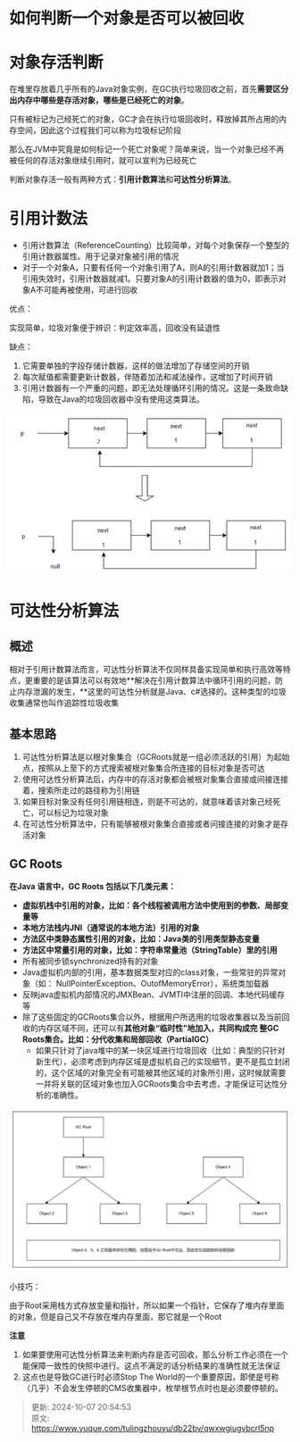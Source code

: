 # 如何判断一个对象是否可以被回收

# 对象存活判断
在堆里存放着几乎所有的Java对象实例，在GC执行垃圾回收之前，首先**需要区分出内存中哪些是存活对象，哪些是已经死亡的对象**。

只有被标记为己经死亡的对象，GC才会在执行垃圾回收时，释放掉其所占用的内存空间，因此这个过程我们可以称为垃圾标记阶段

那么在JVM中究竟是如何标记一个死亡对象呢？简单来说，当一个对象已经不再被任何的存活对象继续引用时，就可以宣判为已经死亡

判断对象存活一般有两种方式：**引用计数算法**和**可达性分析算法**。

# 引用计数法
+ 引用计数算法（ReferenceCounting）比较简单，对每个对象保存一个整型的引用计数器属性。用于记录对象被引用的情况
+ 对于一个对象A，只要有任何一个对象引用了A，则A的引用计数器就加1；当引用失效时，引用计数器就减1。只要对象A的引用计数器的值为0，即表示对象A不可能再被使用，可进行回收

优点：

实现简单，垃圾对象便于辨识：判定效率高，回收没有延退性

缺点：

1. 它需要单独的字段存储计数器，这样的做法增加了存储空间的开销
2. 每次赋值都需要更新计数器，伴随着加法和减法操作，这增加了时间开销
3. 引用计数器有一个严重的问题，即无法处理循环引用的情况。这是一条致命缺陷，导致在Java的垃圾回收器中没有使用这类算法。

![1728305689628-57f54a8a-e59a-4cec-9c2f-406f8dabf91f.jpeg](./img/TRNwr2ahAo0AH2WV/1728305689628-57f54a8a-e59a-4cec-9c2f-406f8dabf91f-030777.jpeg)

# 可达性分析算法
## 概述
相对于引用计数算法而言，可达性分析算法不仅同样具备实现简单和执行高效等特点，更重要的是该算法可以有效地**解决在引用计数算法中循环引用的问题，防止内存泄漏的发生，**这里的可达性分析就是Java、c#选择的。这种类型的垃圾收集通常也叫作追踪性垃圾收集

## 基本思路
1. 可达性分析算法是以根对象集合（GCRoots就是一组必须活跃的引用）为起始点，按照从上至下的方式搜索被根对象集合所连接的目标对象是否可达
2. 使用可达性分析算法后，内存中的存活对象都会被根对象集合直接或间接连接着，搜索所走过的路径称为引用链
3. 如果目标对象没有任何引用链相连，则是不可达的，就意味着该对象己经死亡，可以标记为垃圾对象
4. 在可达性分析算法中，只有能够被根对象集合直接或者问接连接的对象才是存活对象

## GC Roots
**在Java 语言中，GC Roots 包括以下几类元素：**

+ **虚拟机栈中引用的对象，比如：各个线程被调用方法中使用到的参数、局部变量等**
+ **本地方法栈内JNI（通常说的本地方法）引用的对象**
+ **方法区中类静态属性引用的对象，比如：Java类的引用类型静态变量**
+ **方法区中常量引用的对象，比如：字符串常量池（StringTable）里的引用**
+ 所有被同步锁synchronized持有的对象
+ Java虚拟机内部的引用，基本数据类型对应的class对象，一些常驻的异常对象（如： NullPointerException、OutofMemoryError），系统类加载器
+ 反映java虚拟机内部情况的JMXBean、JVMTI中注册的回调、本地代码缓存等
+ 除了这些固定的GCRoots集合以外，根据用户所选用的垃圾收集器以及当前回收的内存区域不同，还可以有**其他对象“临时性”地加入，共同构成完 整GC Roots集合。比如：分代收集和局部回收（PartialGC）**
    - 如果只针对了java堆中的某一块区域进行垃圾回收（比如：典型的只针对新生代），必须考虑到内存区域是虚拟机自己的实现细节，更不是孤立封闭的，这个区域的对象完全有可能被其他区域的对象所引用，这时候就需要一并将关联的区域对象也加入GCRoots集合中去考虑，才能保证可达性分析的准确性。

![1728290906197-af81e6cd-4dcc-438b-8c24-a9129b0bd02e.png](./img/TRNwr2ahAo0AH2WV/1728290906197-af81e6cd-4dcc-438b-8c24-a9129b0bd02e-150285.png)

小技巧：

由于Root采用栈方式存放变量和指针，所以如果一个指针，它保存了堆内存里面的对象，但是自己又不存放在堆内存里面，那它就是一个Root

**注意**

1. 如果要使用可达性分析算法来判断内存是否可回收，那么分析工作必须在一个能保障一致性的快照中进行。这点不满足的话分析结果的准确性就无法保证
2. 这点也是导致GC进行时必须Stop The World的一个重要原因，即使是号称（几乎）不会发生停顿的CMS收集器中，枚举根节点时也是必须要停顿的。



> 更新: 2024-10-07 20:54:53  
> 原文: <https://www.yuque.com/tulingzhouyu/db22bv/qwxwgiugvbcrl5np>